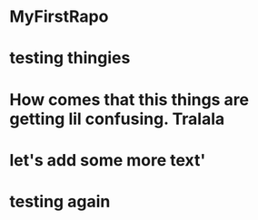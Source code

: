 # MyFirstRapo
# testing thingies
# How comes that this things are getting lil confusing. Tralala
# let's add some more text'
# testing again